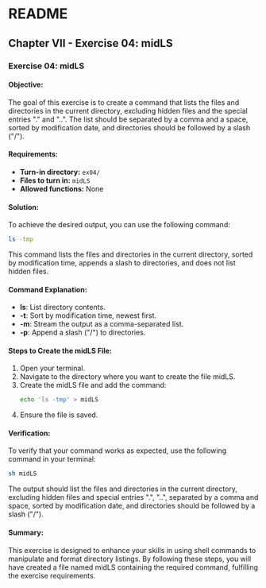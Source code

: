 # README

## Chapter VII - Exercise 04: midLS

### Exercise 04: midLS

#### Objective:
The goal of this exercise is to create a command that lists the files and directories in the current directory, excluding hidden files and the special entries "." and "..". The list should be separated by a comma and a space, sorted by modification date, and directories should be followed by a slash ("/").

#### Requirements:
- **Turn-in directory:** `ex04/`
- **Files to turn in:** `midLS`
- **Allowed functions:** None

#### Solution:
To achieve the desired output, you can use the following command:
```sh
ls -tmp
```
This command lists the files and directories in the current directory, sorted by modification time, appends a slash to directories, and does not list hidden files.

#### Command Explanation:
 - **ls**: List directory contents.
 - **-t**: Sort by modification time, newest first.
 - **-m**: Stream the output as a comma-separated list.
 - **-p**: Append a slash ("/") to directories.

 #### Steps to Create the midLS File:
1. Open your terminal.
2. Navigate to the directory where you want to create the file midLS.
3. Create the midLS file and add the command:
    ```sh
    echo 'ls -tmp' > midLS
    ```
4. Ensure the file is saved.
#### Verification:
To verify that your command works as expected, use the following command in your terminal:

```sh
sh midLS
```
The output should list the files and directories in the current directory, excluding hidden files and special entries ".", "..", separated by a comma and space, sorted by modification date, and directories should be followed by a slash ("/").

#### Summary:
This exercise is designed to enhance your skills in using shell commands to manipulate and format directory listings. By following these steps, you will have created a file named midLS containing the required command, fulfilling the exercise requirements.
